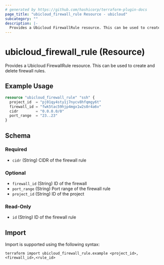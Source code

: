 ```yaml
---
# generated by https://github.com/hashicorp/terraform-plugin-docs
page_title: "ubicloud_firewall_rule Resource - ubicloud"
subcategory: ""
description: |-
  Provides a Ubicloud FirewallRule resource. This can be used to create and delete firewall rules.
---
```


# ubicloud_firewall_rule (Resource)

Provides a Ubicloud FirewallRule resource. This can be used to create and delete firewall rules.

## Example Usage

```terraform
resource "ubicloud_firewall_rule" "ssh" {
  project_id  = "pj01qy4sty1j7nycv8hfqmgy6t"
  firewall_id = "fwk5tac59hjp4mgx1w2s0r4a6v"
  cidr        = "0.0.0.0/0"
  port_range  = "23..23"
}
```

<!-- schema generated by tfplugindocs -->
## Schema

### Required

- `cidr` (String) CIDR of the firewall rule

### Optional

- `firewall_id` (String) ID of the firewall
- `port_range` (String) Port range of the firewall rule
- `project_id` (String) ID of the project

### Read-Only

- `id` (String) ID of the firewall rule

## Import

Import is supported using the following syntax:

```shell
terraform import ubicloud_firewall_rule.example <project_id>,<firewall_id>,<rule_id>
```
